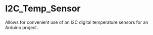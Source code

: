 # I2C_Temp_Sensor
Allows for convenient use of an I2C digital temperature sensors for an Arduino project.
